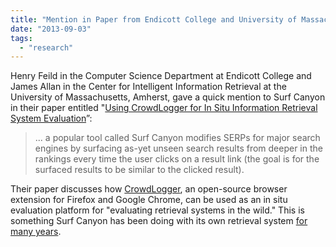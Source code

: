 ```yaml
---
title: "Mention in Paper from Endicott College and University of Massachusetts, Amherst"
date: "2013-09-03"
tags: 
  - "research"
---
```


Henry Feild in the Computer Science Department at Endicott College and James Allan in the Center for Intelligent Information Retrieval at the University of Massachusetts, Amherst, gave a quick mention to Surf Canyon in their paper entitled "[Using CrowdLogger for In Situ Information Retrieval System Evaluation](http://ciir.cs.umass.edu/~hfeild/publications/LL3de-feild.pdf)”:

> ... a popular tool called Surf Canyon modifies SERPs for major search engines by surfacing as-yet unseen search results from deeper in the rankings every time the user clicks on a result link (the goal is for the surfaced results to be similar to the clicked result).

Their paper discusses how [CrowdLogger](https://code.google.com/p/crowdlogger/ "CrowdLogger"), an open-source browser extension for Firefox and Google Chrome, can be used as an in situ evaluation platform for "evaluating retrieval systems in the wild." This is something Surf Canyon has been doing with its own retrieval system [for many years](http://blog.surfcanyon.com/2008/12/01/evaluating-surf-canyons-technology-part-2/ "Evaluating Surf Canyon’s Technology (Part 2)").
